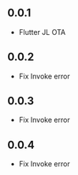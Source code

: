 ## 0.0.1

- Flutter JL OTA

## 0.0.2

- Fix Invoke error

## 0.0.3

- Fix Invoke error

## 0.0.4

- Fix Invoke error
